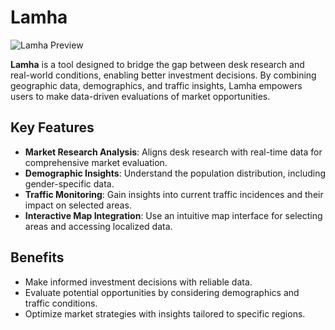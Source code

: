 # Lamha

![Lamha Preview](https://res.cloudinary.com/dd55xpl6b/image/upload/v1731710702/Screenshot_2024-11-16_013816_hwquux.png)


**Lamha** is a tool designed to bridge the gap between desk research and real-world conditions, enabling better investment decisions. By combining geographic data, demographics, and traffic insights, Lamha empowers users to make data-driven evaluations of market opportunities.


## Key Features
- **Market Research Analysis**: Aligns desk research with real-time data for comprehensive market evaluation.
- **Demographic Insights**: Understand the population distribution, including gender-specific data.
- **Traffic Monitoring**: Gain insights into current traffic incidences and their impact on selected areas.
- **Interactive Map Integration**: Use an intuitive map interface for selecting areas and accessing localized data.

## Benefits
- Make informed investment decisions with reliable data.
- Evaluate potential opportunities by considering demographics and traffic conditions.
- Optimize market strategies with insights tailored to specific regions.



